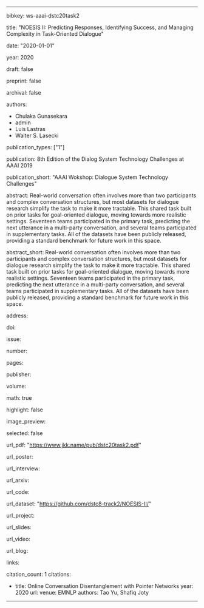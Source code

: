 ---

bibkey: ws-aaai-dstc20task2

title: "NOESIS II: Predicting Responses, Identifying Success, and Managing Complexity in Task-Oriented Dialogue"

date: "2020-01-01"

year: 2020

draft: false

preprint: false

archival: false

authors: 
- Chulaka Gunasekara
- admin
- Luis Lastras
- Walter S. Lasecki

publication_types: ["1"]

publication: 8th Edition of the Dialog System Technology Challenges at AAAI 2019

publication_short: "AAAI Wokshop: Dialogue System Technology Challenges"

abstract: Real-world conversation often involves more than two participants and complex conversation structures, but most datasets for dialogue research simplify the task to make it more tractable. This shared task built on prior tasks for goal-oriented dialogue, moving towards more realistic settings. Seventeen teams participated in the primary task, predicting the next utterance in a multi-party conversation, and several teams participated in supplementary tasks. All of the datasets have been publicly released, providing a standard benchmark for future work in this space.

abstract_short: Real-world conversation often involves more than two participants and complex conversation structures, but most datasets for dialogue research simplify the task to make it more tractable. This shared task built on prior tasks for goal-oriented dialogue, moving towards more realistic settings. Seventeen teams participated in the primary task, predicting the next utterance in a multi-party conversation, and several teams participated in supplementary tasks. All of the datasets have been publicly released, providing a standard benchmark for future work in this space.

address: 

doi: 

issue: 

number: 

pages: 

publisher: 

volume: 

math: true

highlight: false

image_preview: 

selected: false

url_pdf: "https://www.jkk.name/pub/dstc20task2.pdf"

url_poster: 

url_interview: 

url_arxiv: 

url_code: 

url_dataset: "https://github.com/dstc8-track2/NOESIS-II/"

url_project: 

url_slides: 

url_video: 

url_blog: 

links: 

citation_count: 1
citations:
- title: Online Conversation Disentanglement with Pointer Networks
  year: 2020
  url: 
  venue: EMNLP
  authors: Tao Yu, Shafiq Joty


---